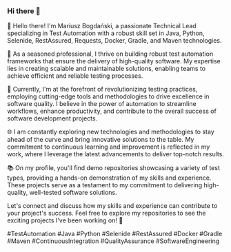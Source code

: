 ### Hi there 👋

<!--
**MBogdanski/MBogdanski** is a ✨ _special_ ✨ repository because its `README.md` (this file) appears on your GitHub profile.

Here are some ideas to get you started:

- 🔭 I’m currently working on ...
- 🌱 I’m currently learning ...
- 👯 I’m looking to collaborate on ...
- 🤔 I’m looking for help with ...
- 💬 Ask me about ...
- 📫 How to reach me: ...
- 😄 Pronouns: ...
- ⚡ Fun fact: ...
-->
👋 Hello there! I'm Mariusz Bogdański, a passionate Technical Lead specializing in Test Automation with a robust skill set in Java, Python, Selenide, RestAssured, Requests, Docker, Gradle, and Maven technologies.

🚀 As a seasoned professional, I thrive on building robust test automation frameworks that ensure the delivery of high-quality software. My expertise lies in creating scalable and maintainable solutions, enabling teams to achieve efficient and reliable testing processes.

🔧 Currently, I'm at the forefront of revolutionizing testing practices, employing cutting-edge tools and methodologies to drive excellence in software quality. I believe in the power of automation to streamline workflows, enhance productivity, and contribute to the overall success of software development projects.

🌐 I am constantly exploring new technologies and methodologies to stay ahead of the curve and bring innovative solutions to the table. My commitment to continuous learning and improvement is reflected in my work, where I leverage the latest advancements to deliver top-notch results.

📚 On my profile, you'll find demo repositories showcasing a variety of test types, providing a hands-on demonstration of my skills and experience. These projects serve as a testament to my commitment to delivering high-quality, well-tested software solutions.

Let's connect and discuss how my skills and experience can contribute to your project's success. Feel free to explore my repositories to see the exciting projects I've been working on! 🚀

#TestAutomation #Java #Python #Selenide #RestAssured #Docker #Gradle #Maven #ContinuousIntegration #QualityAssurance #SoftwareEngineering
